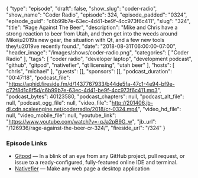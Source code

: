 {
  "type": "episode",
  "draft": false,
  "show_slug": "coder-radio",
  "show_name": "Coder Radio",
  "episode": 324,
  "episode_padded": "0324",
  "episode_guid": "c6b99b7e-63ec-4d41-be9f-4cc973f6c411",
  "slug": "324",
  "title": "Rage Against The Beer",
  "description": "Mike and Chris have a strong reaction to beer from Utah, and then get into the weeds around Mike\u2019s new gear, the situation with Qt, and a few new tools they\u2019ve recently found.",
  "date": "2018-08-31T06:00:00-07:00",
  "header_image": "/images/shows/coder-radio.png",
  "categories": [
    "Coder Radio"
  ],
  "tags": [
    "coder radio",
    "developer laptop",
    "development podcast",
    "github",
    "gitpod",
    "nativefier",
    "qt licensing",
    "utah beer"
  ],
  "hosts": [
    "chris",
    "michael"
  ],
  "guests": [],
  "sponsors": [],
  "podcast_duration": "00:47:18",
  "podcast_file": "https://aphid.fireside.fm/d/1437767933/b44de5fa-47c1-4e94-bf9e-c72f8d1c8f5d/c6b99b7e-63ec-4d41-be9f-4cc973f6c411.mp3",
  "podcast_bytes": 40123580,
  "podcast_chapters": null,
  "podcast_alt_file": null,
  "podcast_ogg_file": null,
  "video_file": "http://201406.jb-dl.cdn.scaleengine.net/coderradio/2018/cr-0324.mp4",
  "video_hd_file": null,
  "video_mobile_file": null,
  "youtube_link": "https://www.youtube.com/watch?v=-qJa2pB9G_w",
  "jb_url": "/126936/rage-against-the-beer-cr-324/",
  "fireside_url": "/324"
}


### Episode Links

  * [Gitpod](https://www.gitpod.io/ "Gitpod") — In a blink of an eye from any GitHub project, pull request, or issue to a ready-configured, fully-featured online IDE and terminal.
  * [Nativefier](https://github.com/jiahaog/nativefier "Nativefier") — Make any web page a desktop application


